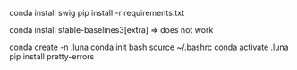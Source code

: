 conda install swig
pip install -r requirements.txt

conda install stable-baselines3[extra] => does not work


conda create -n .luna
conda init bash
source ~/.bashrc
conda activate .luna
pip install pretty-errors



